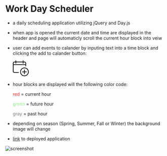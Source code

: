 
<link rel="stylesheet" href="./assets/markdownstyle.css"/>

# Work Day Scheduler
* a daily scheduling application utilizing jQuery and Day.js
* when app is opened the current date and time are displayed in the header and page will automaticly scroll the current hour block into veiw
* user can add events to calander by inputing text into a time block and clicking the add to calander button:

    ![button-image](./assets/imgs/addmd.png)

* hour blocks are displayed will the following color code:
 
  <span style="color:#ff2e2e">red</span> = current hour
  
  <span style="color:#90EE90">green</span> = future hour
 
  <span style="color:gray">gray</span> = past hour

* depending on season (Spring, Summer, Fall or Winter) the background image will change











* [link](https://wattierdan.github.io/Day_Scheduler/) to deployed application


![screenshot](./assets/imgs/screencapture-file-C-Users-Dan-Projects-javascript-scheduler-index-html-2020-10-31-07_53_23.png)

